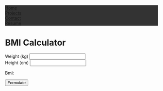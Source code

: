 <html>
<head>
<style>
ul {
  list-style-type: none;
  margin: 0;
  padding: 0;
  overflow: auto;
  background-color: #333;
}

li {
  float: left;
}

li a {
  display: block;
  color: white;
  text-align: center;
  padding: 14px 16px;
  text-decoration: none;
}

li a:hover {
  background-color: #111;
}
</style>
</head>
<body>
<ul>
  <li><a href="/">Home</a></li>
  <li><a href="/projects">Projects</a></li>
  <li><a class="active" href="/contact">Contact</a></li>
  <li><a href="/resume.pdf">Résumé</a></li>
</ul>
<script>
function showAnswer() {
  var weight=document.getElementById("x").value;
  var height=document.getElementById("y").value;
  var bmi=(weight/(height*height))*10000;
  document.getElementById("ans").innerHTML ="Bmi: " + bmi.toFixed(1);
   if (bmi<18.5)
    document.getElementById("rating").innerHTML = "Underweight";
  else if (bmi<25)
    document.getElementById("rating").innerHTML = "Normal Weight";
  else if (bmi<30)
      document.getElementById("rating").innerHTML = "Overweight";
  else if (bmi>=30)
      document.getElementById("rating").innerHTML = "Obese";
}
</script>
<h1>BMI Calculator</h1>
Weight (kg) <input type="text" name="weight" value="" id="x"><br>
Height (cm) <input type="text" name="height" value="" id="y"><br>
<p id="ans">Bmi: </p>
<p id="rating"></p>
<button type="button" onclick="showAnswer()">Formulate</button>
</body>
</html>
